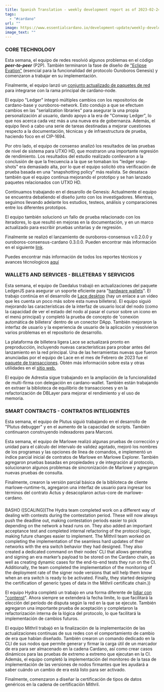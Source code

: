 ```yaml
---
title: Spanish Translation - weekly development report as of 2023-02-24
tags:
  - "#cardano"
url: ""
image: https://www.essentialcardano.io/development-update/weekly-development-report-as-of-2023-02-24#contributors
image_text: ""
---
```


### CORE TECHNOLOGY

Esta semana, el equipo de redes resolvió algunos problemas en el código **_peer-to-peer_** (P2P). También terminaron la fase de diseño de ["Eclipse Evation"](https://github.com/orgs/input-output-hk/projects/19/views/16?pane=issue&itemId=19819205) (esencial para la funcionalidad del protocolo Ouroboros Genesis) y comenzaron a trabajar en su implementación.

Finalmente, el equipo lanzó un [conjunto actualizado de paquetes de red](https://input-output-hk.github.io/cardano-updates/2023-02-17-network/) para integrarse con la rama principal de cardano-node.

El equipo "Ledger" integró múltiples cambios con los repositorios de cardano-base y ouroboros-network. Esto condujo a que se efectuen cambios en las "serialization libraries" para asegurar la una propia personalización al usuario, dando apoyo a la era de "Conway Ledger", lo que nos acerca cada vez más a una nueva era de gobernanza. Además, el equipo llevó a cabo una serie de tareas destinadas a mejorar cuestiones respecto a la documentación, técnicas y de infraestructura de prueba, haciendo foco en el CIP-1694.  
  
Por otro lado, el equipo de consenso analizó los resultados de las pruebas de nivel de sistema para UTXO HD, que mostraron una importante regresión de rendimiento. Los resultados del estudio realizado conllevaron a la conclusión de que la frecuencia a la que se tomaban los "ledger snap-shots" era demasiado alta, por lo que el equipo solicitó otra verificación de prueba basada en una "snapshotting policy" más realista. Se desataca también que el equipo continua mejorando el prototipo y se han lanzado paquetes relacionados con UTXO HD.  
  
Continuamos trabajando en el desarollo de Genesis: Actualmente el equipo se encuentra debatiendo el diseño junto con los investigadores. Mientras, seguimos llevando adelante los estudios, testeos, análisis y comparaciones entre los diferentes prototipos.  
  
El equipo también solucionó un fallo de prueba relacionado con los iteradores, lo que resultó en mejoras en la documentación, y en un marco actualizado para escribir pruebas unitarias y de regresión.

Finalmente se realizó el lanzamiento de ouroboros-consensus v.0.2.0.0 y ouroboros-consensus-cardano 0.3.0.0. Pueden encontrar más información en el siguiente [link](https://github.com/input-output-hk/cardano-haskell-packages).  
  
Puedes encontrar más información de todos los reportes técnicos y avances técnologicos [aquí](https://input-output-hk.github.io/cardano-updates/archive/)  
  

### WALLETS AND SERVICES - BILLETERAS Y SERVICIOS

Esta semana, el equipo de Daedalus trabajó en actualizaciones del paquete LedgerJS para asegurar un soporte eficiente para "[hardware wallets](https://www.youtube.com/watch?v=-AOtrsWU7o8)". El trabajo continúa en el desarrollo de [Lace desktop](https://www.youtube.com/watch?v=Okx-rjhBdZs&t=3s) (hay un enlace a un video que les cuenta un poco más sobre esta nueva billetera). El equipo siguió mejorando las características de la interfaz de usuario local del nodo (como la capacidad de ver el estado del nodo al pasar el cursor sobre un icono en el menú principal) y completó la prueba de concepto de 'conexión automática de billetera' dentro de un conector DApp. También mejoraron la interfaz de usuario y la experiencia de usuario de la aplicación y resolvieron varios problemas en el repositorio de desarrollo.

La plataforma de billetera ligera Lace se actualizará pronto en preproducción, incluyendo nuevas características para probar antes del lanzamiento en la red principal. Una de las herramientas nuevas que fueron anunciadas por el equipo de Lace en el mes de Febrero de 2023 fue el [paquete de transacciones](https://www.youtube.com/watch?v=d_ZOOhM1Dow). Obtén más información sobre esta y otras utilidades en el [sitio web.](https://www.lace.io/)  
  
El equipo de Adrestia sigue trabajando en la ampliación de la funcionalidad de multi-firma con delegación en cardano-wallet. También están trabajando en extraer la biblioteca de equilibrio de transacciones y en la refactorización de DBLayer para mejorar el rendimiento y el uso de memoria.

### SMART CONTRACTS - CONTRATOS INTELIGENTES

Esta semana, el equipo de Plutus siguió trabajando en el desarrollo de "Plutus debugger" y en el aumento de la capacidad de scripts. También continuaron construyendo indexadores para Marconi.

Esta semana, el equipo de Marlowe realizó algunas pruebas de corrección y unidad para el cálculo del intervalo de validez agotado, mejoró los nombres de los programas y las opciones de línea de comandos, e implementó un índice parcial inicial de contratos de Marlowe en Marlowe Explorer. También agregaron pruebas basadas en propiedades y de integración al protocolo, solucionaron algunos problemas de sincronización de Marlowe y agregaron nuevas pruebas de consulta.

Finalmente, crearon la versión parcial básica de la biblioteca de cliente marlowe-runtime-ts, agregaron una interfaz de usuario para ingresar los términos del contrato Actus y desacoplaron actus-core de marlowe-cardano.  

###   
BASHO ([SCALING](The Hydra team completed work on a different way of dealing with contests during the contestation period. These will now always push the deadline out, making contestation periods easier to pick depending on the network a head runs on. They also added an important acceptance test and completed internal refactoring of the protocol logic, making future changes easier to implement.  The Mithril team worked on completing the implementation of the seamless hard updates of their networks with the era switch behavior they had designed. They also created a dedicated command on their nodes’ CLI that allows generating and signing an era marker’s payload to be stored on the Cardano chain, as well as creating dynamic cases for the end-to-end tests they run on the CI. Additionally, the team completed the implementation of the monitoring of the deployment rate of the signer node versions that will help them know when an era switch is ready to be activated.  Finally, they started designing the certification of generic types of data in the Mithril certificate chain.))  
  

El equipo Hydra completó un trabajo en una forma diferente de [lidiar con "contenst](https://github.com/input-output-hk/hydra/pull/716)". Ahora siempre se extenderá la fecha límite, lo que facilitará la elección del período de disputa según la red en la que se ejecute. También agregaron una importante prueba de aceptación y completaron la refactorización interna de la lógica del protocolo, lo que facilitará la implementación de cambios futuros.

El equipo Mithril trabajó en la finalización de la implementación de las actualizaciones continuas de sus redes con el comportamiento de cambio de era que habían diseñado. También crearon un comando dedicado en la CLI de sus nodos que permite generar y firmar la carga útil de un marcador de era para ser almacenado en la cadena Cardano, así como crear casos dinámicos para las pruebas de extremo a extremo que ejecutan en la CI. Además, el equipo completó la implementación del monitoreo de la tasa de implementación de las versiones de nodos firmantes que les ayudará a saber cuándo un cambio de era está listo para ser activado.

Finalmente, comenzaron a diseñar la certificación de tipos de datos genéricos en la cadena de certificación Mithril.
